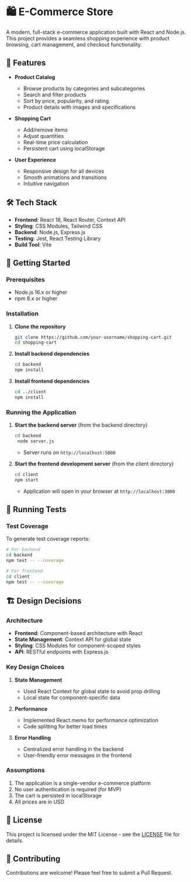 # 🛍️ E-Commerce Store

A modern, full-stack e-commerce application built with React and Node.js. This project provides a seamless shopping experience with product browsing, cart management, and checkout functionality.

## 🚀 Features

- **Product Catalog**
  - Browse products by categories and subcategories
  - Search and filter products
  - Sort by price, popularity, and rating
  - Product details with images and specifications

- **Shopping Cart**
  - Add/remove items
  - Adjust quantities
  - Real-time price calculation
  - Persistent cart using localStorage

- **User Experience**
  - Responsive design for all devices
  - Smooth animations and transitions
  - Intuitive navigation

## 🛠 Tech Stack

- **Frontend**: React 18, React Router, Context API
- **Styling**: CSS Modules, Tailwind CSS
- **Backend**: Node.js, Express.js
- **Testing**: Jest, React Testing Library
- **Build Tool**: Vite

## 🚀 Getting Started

### Prerequisites

- Node.js 16.x or higher
- npm 8.x or higher

### Installation

1. **Clone the repository**
   ```bash
   git clone https://github.com/your-username/shopping-cart.git
   cd shopping-cart
   ```

2. **Install backend dependencies**
   ```bash
   cd backend
   npm install
   ```

3. **Install frontend dependencies**
   ```bash
   cd ../client
   npm install
   ```

### Running the Application

1. **Start the backend server** (from the backend directory)
   ```bash
   cd backend
    node server.js
   ```
   - Server runs on `http://localhost:5000`

2. **Start the frontend development server** (from the client directory)
   ```bash
   cd client
   npm start
   ```
   - Application will open in your browser at `http://localhost:3000`

## 🧪 Running Tests



### Test Coverage
To generate test coverage reports:
```bash
# For backend
cd backend
npm test -- --coverage

# For frontend
cd client
npm test -- --coverage
```

## 🏗️ Design Decisions

### Architecture
- **Frontend**: Component-based architecture with React
- **State Management**: Context API for global state
- **Styling**: CSS Modules for component-scoped styles
- **API**: RESTful endpoints with Express.js

### Key Design Choices
1. **State Management**
   - Used React Context for global state to avoid prop drilling
   - Local state for component-specific data

2. **Performance**
   - Implemented React.memo for performance optimization
   - Code splitting for better load times

3. **Error Handling**
   - Centralized error handling in the backend
   - User-friendly error messages in the frontend

### Assumptions
1. The application is a single-vendor e-commerce platform
2. No user authentication is required (for MVP)
3. The cart is persisted in localStorage
4. All prices are in USD

## 📝 License
This project is licensed under the MIT License - see the [LICENSE](LICENSE) file for details.

## 🤝 Contributing
Contributions are welcome! Please feel free to submit a Pull Request.
